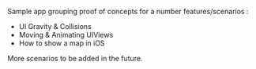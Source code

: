 Sample app grouping proof of concepts for a number features/scenarios :

+ UI Gravity & Collisions
+ Moving & Animating UIViews
+ How to show a map in iOS

More scenarios to be added in the future. 


